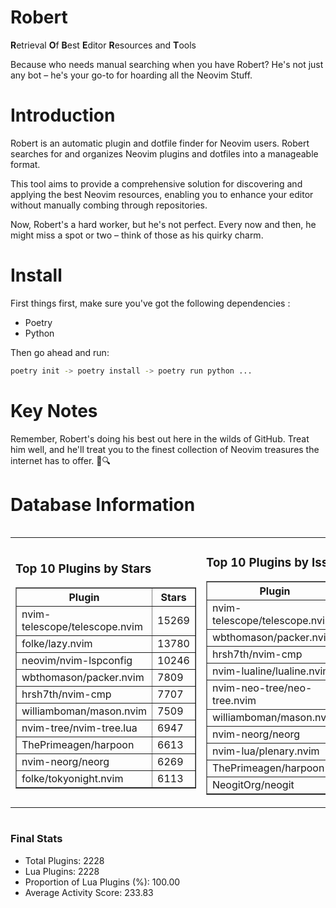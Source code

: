 # Robert

**R**etrieval
**O**f
**B**est
**E**ditor
**R**esources and
**T**ools

Because who needs manual searching when you have Robert?
He's not just any bot – he's your go-to for hoarding all the Neovim Stuff.

# Introduction
Robert is an automatic plugin and dotfile finder for Neovim users. Robert searches for and organizes Neovim plugins and dotfiles into a manageable format.

This tool aims to provide a comprehensive solution for discovering and applying the best Neovim resources, enabling you to enhance your editor without manually combing through repositories.

Now, Robert's a hard worker, but he's not perfect. Every now and then, he might miss a spot or two – think of those as his quirky charm. 

# Install
 First things first, make sure you've got the following dependencies :
  - Poetry 
  - Python 

Then go ahead and run:

```bash
poetry init -> poetry install -> poetry run python ...
```
# Key Notes

Remember, Robert's doing his best out here in the wilds of GitHub. Treat him well, and he'll treat you to the finest collection of Neovim treasures the internet has to offer. 🎩🔍


# Database Information

<div style='display:flex;flex-direction:row;justify-content:space-between;'><table><tr><td><h3>Top 10 Plugins by Stars</h3><table border="1"><tr><th>Plugin</th><th>Stars</th></tr><tr><td>nvim-telescope/telescope.nvim</td><td>15269</td></tr><tr><td>folke/lazy.nvim</td><td>13780</td></tr><tr><td>neovim/nvim-lspconfig</td><td>10246</td></tr><tr><td>wbthomason/packer.nvim</td><td>7809</td></tr><tr><td>hrsh7th/nvim-cmp</td><td>7707</td></tr><tr><td>williamboman/mason.nvim</td><td>7509</td></tr><tr><td>nvim-tree/nvim-tree.lua</td><td>6947</td></tr><tr><td>ThePrimeagen/harpoon</td><td>6613</td></tr><tr><td>nvim-neorg/neorg</td><td>6269</td></tr><tr><td>folke/tokyonight.nvim</td><td>6113</td></tr></table></td><td><h3>Top 10 Plugins by Issues</h3><table border="1"><tr><th>Plugin</th><th>Issues</th></tr><tr><td>nvim-telescope/telescope.nvim</td><td>352</td></tr><tr><td>wbthomason/packer.nvim</td><td>306</td></tr><tr><td>hrsh7th/nvim-cmp</td><td>266</td></tr><tr><td>nvim-lualine/lualine.nvim</td><td>219</td></tr><tr><td>nvim-neo-tree/neo-tree.nvim</td><td>214</td></tr><tr><td>williamboman/mason.nvim</td><td>181</td></tr><tr><td>nvim-neorg/neorg</td><td>163</td></tr><tr><td>nvim-lua/plenary.nvim</td><td>140</td></tr><tr><td>ThePrimeagen/harpoon</td><td>115</td></tr><tr><td>NeogitOrg/neogit</td><td>111</td></tr></table></td><td><h3>Top 10 Plugins by Forks</h3><table border="1"><tr><th>Plugin</th><th>Forks</th></tr><tr><td>neovim/nvim-lspconfig</td><td>2038</td></tr><tr><td>nvim-telescope/telescope.nvim</td><td>817</td></tr><tr><td>nvim-tree/nvim-tree.lua</td><td>603</td></tr><tr><td>nvim-lualine/lualine.nvim</td><td>459</td></tr><tr><td>folke/tokyonight.nvim</td><td>402</td></tr><tr><td>hrsh7th/nvim-cmp</td><td>383</td></tr><tr><td>ThePrimeagen/harpoon</td><td>362</td></tr><tr><td>folke/lazy.nvim</td><td>330</td></tr><tr><td>jackMort/ChatGPT.nvim</td><td>312</td></tr><tr><td>nvimdev/lspsaga.nvim</td><td>287</td></tr></table></td></tr></table></div>

### Final Stats
- Total Plugins: 2228
- Lua Plugins: 2228
- Proportion of Lua Plugins (%): 100.00
- Average Activity Score: 233.83
